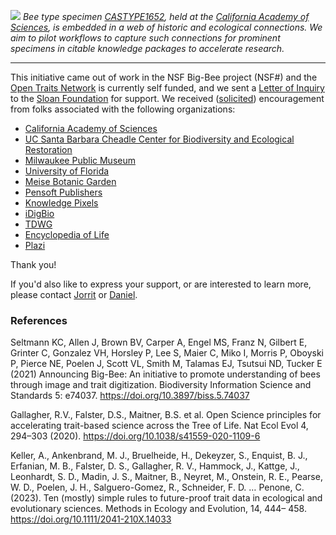 ![](https://raw.github.com/beehind/beehind.github.io/main/CASTYPE1652.svg) 
*Bee type specimen [CASTYPE1652](https://library.big-bee.net/portal/collections/individual/index.php?occid=2081959), held at the [California Academy of Sciences](https://calacademy.org/), is embedded in a web of historic and ecological connections. We aim to pilot workflows to capture such connections for prominent specimens in citable knowledge packages to accelerate research.*

------------------------

This initiative came out of work in the NSF Big-Bee project (NSF#) and the [Open Traits Network](https://opentraits.org) is currently self funded, and we sent a [Letter of Inquiry](https://drive.google.com/file/d/1LNUQQiiusdPdQhNDXpWNE1ucCObq5EXT/view) to the [Sloan Foundation](https://sloan.org) for support. We received ([solicited](https://drive.google.com/file/d/1HKZ5Pa1HwzQjlfzzIcmNIKl9fCGom2NX/view)) encouragement from folks associated with the following organizations:

 * [California Academy of Sciences](https://drive.google.com/file/d/1CLSa5RuERFZ7-UHwtS5zr-O135TvoJOm/view)
 * [UC Santa Barbara Cheadle Center for Biodiversity and Ecological Restoration](https://drive.google.com/file/d/19ihF5Bfjgksy_SbR0t_7BRD216IKTrip/view)
 * [Milwaukee Public Museum](https://drive.google.com/file/d/1ByQYWf1MzYDLLgnYAxLCxx6hqdN7yUFk/view)
 * [University of Florida](https://drive.google.com/file/d/1jk4tuYySpjkxKue1v3Orj18zzrlKC4Qx/view)
 * [Meise Botanic Garden](https://drive.google.com/file/d/1Nw1PCCr3BdqE8Hqh01p_nKTKcdDFpgM9/view)
 * [Pensoft Publishers](https://drive.google.com/file/d/1_GWSibYbv3AaCHcPyBCKoNkiZP0qXyBV/view)
 * [Knowledge Pixels](https://drive.google.com/file/d/1GNjaWSyCsQ-XKmwyQQ6eZ8O_HcJ57wc3/view)
 * [iDigBio](https://drive.google.com/file/d/1XYKZgEtwZmi7sAxoxXsrQpIKVGUG7obz/view)
 * [TDWG](https://drive.google.com/file/d/19H7ZGrUPT-m-1WYOJOtfwRzARAh-Yzbl/view)
 * [Encyclopedia of Life](https://drive.google.com/file/d/120lybR0ldS4Tj1at-ziiUmSVhQI0drD2/view)
 * [Plazi](https://drive.google.com/file/d/1WdEP5xZG1t8nZkJq7dMHx3aUGh0uTRTF/view)

Thank you!

If you'd also like to express your support, or are interested to learn more, please contact [Jorrit](https://jhpoelen.nl) or [Daniel](https://orcid.org/0000-0001-9488-1870).

### References
Seltmann KC, Allen J, Brown BV, Carper A, Engel MS, Franz N, Gilbert E, Grinter C, Gonzalez VH, Horsley P, Lee S, Maier C, Miko I, Morris P, Oboyski P, Pierce NE, Poelen J, Scott VL, Smith M, Talamas EJ, Tsutsui ND, Tucker E (2021) Announcing Big-Bee: An initiative to promote understanding of bees through image and trait digitization. Biodiversity Information Science and Standards 5: e74037. https://doi.org/10.3897/biss.5.74037

Gallagher, R.V., Falster, D.S., Maitner, B.S. et al. Open Science principles for accelerating trait-based science across the Tree of Life. Nat Ecol Evol 4, 294–303 (2020). https://doi.org/10.1038/s41559-020-1109-6

Keller, A., Ankenbrand, M. J., Bruelheide, H., Dekeyzer, S., Enquist, B. J., Erfanian, M. B., Falster, D. S., Gallagher, R. V., Hammock, J., Kattge, J., Leonhardt, S. D., Madin, J. S., Maitner, B., Neyret, M., Onstein, R. E., Pearse, W. D., Poelen, J. H., Salguero-Gomez, R., Schneider, F. D. … Penone, C. (2023). Ten (mostly) simple rules to future-proof trait data in ecological and evolutionary sciences. Methods in Ecology and Evolution, 14, 444– 458. https://doi.org/10.1111/2041-210X.14033
